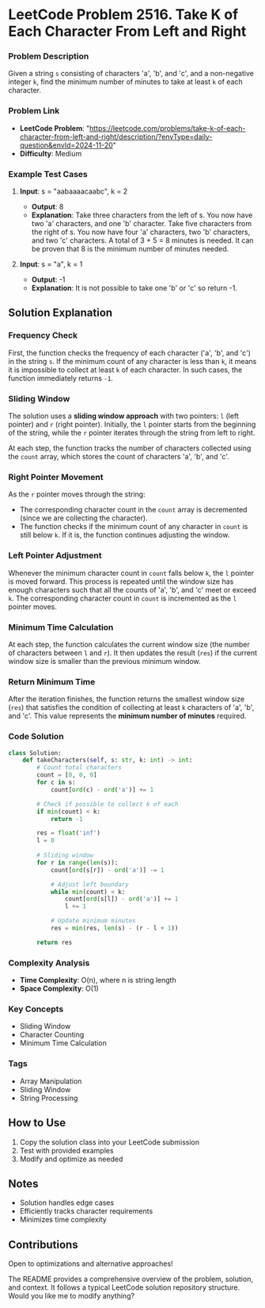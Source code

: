 
# LeetCode Problem 2516. Take K of Each Character From Left and Right

### Problem Description

Given a string `s` consisting of characters 'a', 'b', and 'c', and a non-negative integer `k`, find the minimum number of minutes to take at least `k` of each character.

### Problem Link
- **LeetCode Problem**: "https://leetcode.com/problems/take-k-of-each-character-from-left-and-right/description/?envType=daily-question&envId=2024-11-20"
- **Difficulty**: Medium

### Example Test Cases

1. **Input**: s = "aabaaaacaabc", k = 2
   - **Output**: 8
   - **Explanation**: Take three characters from the left of s. You now have two 'a' characters, and one 'b' character.
Take five characters from the right of s. You now have four 'a' characters, two 'b' characters, and two 'c' characters.
A total of 3 + 5 = 8 minutes is needed.
It can be proven that 8 is the minimum number of minutes needed.

2. **Input**: s = "a", k = 1
   - **Output**: -1
   - **Explanation**: It is not possible to take one 'b' or 'c' so return -1.

## Solution Explanation

### Frequency Check
First, the function checks the frequency of each character ('a', 'b', and 'c') in the string `s`. If the minimum count of any character is less than `k`, it means it is impossible to collect at least `k` of each character. In such cases, the function immediately returns `-1`.

### Sliding Window
The solution uses a **sliding window approach** with two pointers: `l` (left pointer) and `r` (right pointer). Initially, the `l` pointer starts from the beginning of the string, while the `r` pointer iterates through the string from left to right.

At each step, the function tracks the number of characters collected using the `count` array, which stores the count of characters 'a', 'b', and 'c'.

### Right Pointer Movement
As the `r` pointer moves through the string:
- The corresponding character count in the `count` array is decremented (since we are collecting the character).
- The function checks if the minimum count of any character in `count` is still below `k`. If it is, the function continues adjusting the window.

### Left Pointer Adjustment
Whenever the minimum character count in `count` falls below `k`, the `l` pointer is moved forward. This process is repeated until the window size has enough characters such that all the counts of 'a', 'b', and 'c' meet or exceed `k`. The corresponding character count in `count` is incremented as the `l` pointer moves.

### Minimum Time Calculation
At each step, the function calculates the current window size (the number of characters between `l` and `r`). It then updates the result (`res`) if the current window size is smaller than the previous minimum window.

### Return Minimum Time
After the iteration finishes, the function returns the smallest window size (`res`) that satisfies the condition of collecting at least `k` characters of 'a', 'b', and 'c'. This value represents the **minimum number of minutes** required.


### Code Solution

```python
class Solution:
    def takeCharacters(self, s: str, k: int) -> int:
        # Count total characters
        count = [0, 0, 0]
        for c in s:
            count[ord(c) - ord('a')] += 1

        # Check if possible to collect k of each
        if min(count) < k:
            return -1

        res = float('inf')
        l = 0
        
        # Sliding window
        for r in range(len(s)):
            count[ord(s[r]) - ord('a')] -= 1

            # Adjust left boundary
            while min(count) < k:
                count[ord(s[l]) - ord('a')] += 1
                l += 1

            # Update minimum minutes
            res = min(res, len(s) - (r - l + 1))

        return res
```

### Complexity Analysis
- **Time Complexity**: O(n), where n is string length
- **Space Complexity**: O(1)

### Key Concepts
- Sliding Window
- Character Counting
- Minimum Time Calculation

### Tags
- Array Manipulation
- Sliding Window
- String Processing

## How to Use

1. Copy the solution class into your LeetCode submission
2. Test with provided examples
3. Modify and optimize as needed

## Notes
- Solution handles edge cases
- Efficiently tracks character requirements
- Minimizes time complexity

## Contributions
Open to optimizations and alternative approaches!


The README provides a comprehensive overview of the problem, solution, and context. It follows a typical LeetCode solution repository structure. Would you like me to modify anything?